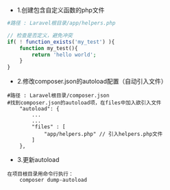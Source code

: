 - 1.创建包含自定义函数的php文件
```php
#路径 : Laravel根目录/app/helpers.php

// 检查是否定义，避免冲突
if( ! function_exists('my_test') ){
    function my_test(){
        return 'hello world';
    }
}

```

- 2.修改composer.json的autoload配置（自动引入文件）
```
#路径 : Laravel根目录/composer.json
#找到composer.json的autoload项，在files中加入欲引入文件
    "autoload": {
        ...
        ...
        "files" : [
            "app/helpers.php" // 引入helpers.php文件
        ]
    },
```

- 3.更新autoload
```
在项目根目录用命令行执行：
    composer dump-autoload
```
